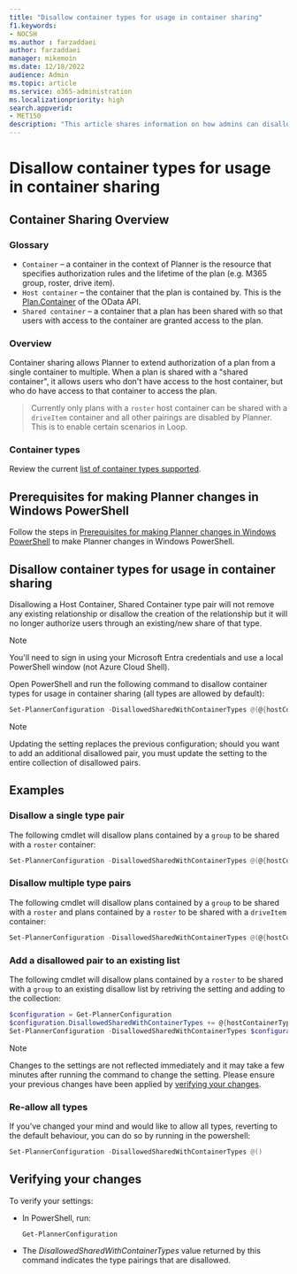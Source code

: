 ```yaml
---
title: "Disallow container types for usage in container sharing"
f1.keywords:
- NOCSH
ms.author : farzaddaei
author: farzaddaei
manager: mikemoin
ms.date: 12/18/2022
audience: Admin
ms.topic: article
ms.service: o365-administration
ms.localizationpriority: high
search.appverid:
- MET150
description: "This article shares information on how admins can disallow certain container type pairs from container sharing"
---
```


# Disallow container types for usage in container sharing

## Container Sharing Overview

### Glossary

- `Container` – a container in the context of Planner is the resource that specifies authorization rules and the lifetime of the plan (e.g. M365 group, roster, drive item).
- `Host container` – the container that the plan is contained by. This is the [Plan.Container](/graph/api/resources/plannerplan) of the OData API.
- `Shared container` – a container that a plan has been shared with so that users with access to the container are granted access to the plan.

### Overview

Container sharing allows Planner to extend authorization of a plan from a single container to multiple. When a plan is shared with a "shared container", it allows users who don't have access to the host container, but who do have access to that container to access the plan.

> Currently only plans with a `roster` host container can be shared with a `driveItem` container and all other pairings are disabled by Planner. This is to enable certain scenarios in Loop.

### Container types

Review the current [list of container types supported](/graph/api/resources/plannerplancontainer).

## Prerequisites for making Planner changes in Windows PowerShell

Follow the steps in [Prerequisites for making Planner changes in Windows PowerShell](prerequisites-for-powershell.md) to make Planner changes in Windows PowerShell.

## Disallow container types for usage in container sharing

Disallowing a Host Container, Shared Container type pair will not remove any existing relationship or disallow the creation of the relationship but it will no longer authorize users through an existing/new share of that type.

> [!NOTE]
> You'll need to sign in using your Microsoft Entra credentials and use a local PowerShell window (not Azure Cloud Shell).

Open PowerShell and run the following command to disallow container types for usage in container sharing (all types are allowed by default):

```powershell
Set-PlannerConfiguration -DisallowedSharedWithContainerTypes @(@{hostContainerType = "<The type of the host container>"; sharedWithContainerType = "<The type of the shared with container>"})
```

> [!NOTE]
> Updating the setting replaces the previous configuration; should you want to add an additional disallowed pair, you must update the setting to the entire collection of disallowed pairs.

## Examples

### Disallow a single type pair

The following cmdlet will disallow plans contained by a `group` to be shared with a `roster` container:

```powershell
Set-PlannerConfiguration -DisallowedSharedWithContainerTypes @(@{hostContainerType = "group"; sharedWithContainerType = "roster"})
```

### Disallow multiple type pairs

The following cmdlet will disallow plans contained by a `group` to be shared with a `roster` and plans contained by a `roster` to be shared with a `driveItem` container:

```powershell
Set-PlannerConfiguration -DisallowedSharedWithContainerTypes @(@{hostContainerType = "group"; sharedWithContainerType = "roster"},@{hostContainerType = "roster"; sharedWithContainerType = "driveItem"})
```

### Add a disallowed pair to an existing list

The following cmdlet will disallow plans contained by a `roster` to be shared with a `group` to an existing disallow list by retriving the setting and adding to the collection:

```powershell
$configuration = Get-PlannerConfiguration
$configuration.DisallowedSharedWithContainerTypes += @{hostContainerType = "roster"; sharedWithContainerType = "group"}
Set-PlannerConfiguration -DisallowedSharedWithContainerTypes $configuration.DisallowedSharedWithContainerTypes
```

> [!NOTE]
> Changes to the settings are not reflected immediately and it may take a few minutes after running the command to change the setting. Please ensure your previous changes have been applied by [verifying your changes](#verifying-your-changes).

### Re-allow all types

If you’ve changed your mind and would like to allow all types, reverting to the default behaviour, you can do so by running in the powershell:

```powershell
Set-PlannerConfiguration -DisallowedSharedWithContainerTypes @()
```

## Verifying your changes

To verify your settings:

- In PowerShell, run:

  ```powershell
  Get-PlannerConfiguration
  ```

- The _DisallowedSharedWithContainerTypes_ value returned by this command indicates the type pairings that are disallowed.
